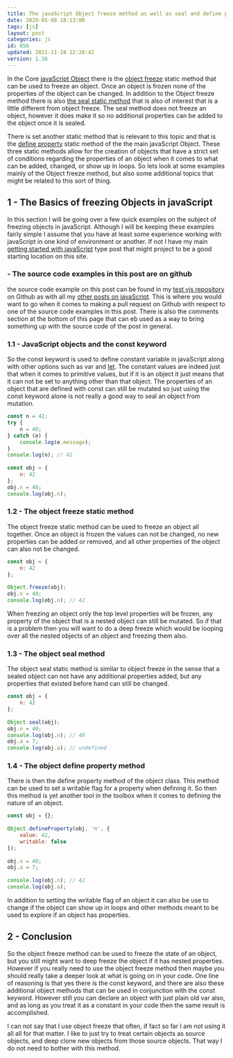 ```yaml
---
title: The javaScript Object freeze method as well as seal and define property
date: 2020-05-08 18:13:00
tags: [js]
layout: post
categories: js
id: 656
updated: 2021-11-18 12:28:42
version: 1.16
---
```


In the Core [javaScript Object](https://developer.mozilla.org/en-US/docs/Web/JavaScript/Reference/Global_Objects/Object) there is the [object freeze](https://developer.mozilla.org/en-US/docs/Web/JavaScript/Reference/Global_Objects/Object/freeze) static method that can be used to freeze an object. Once an object is frozen none of the properties of the object can be changed. In addition to the Object freeze method there is also [the seal static method](https://developer.mozilla.org/en-US/docs/Web/JavaScript/Reference/Global_Objects/Object/seal) that is also of interest that is a little different from object freeze. The seal method does not freeze an object, however it does make it so no additional properties can be added to the object once it is sealed. 

There is set another static method that is relevant to this topic and that is the [define property](https://developer.mozilla.org/en-US/docs/Web/JavaScript/Reference/Global_Objects/Object/defineProperty) static method of the the main javaScript Object. These three static methods allow for the creation of objects that have a strict set of conditions regarding the properties of an object when it comes to what can be added, changed, or show up in loops. So lets look at some examples mainly of the Object freeze method, but also some additional topics that might be related to this sort of thing.

<!-- more -->

## 1 - The Basics of freezing Objects in javaScript

In this section I will be going over a few quick examples on the subject of freezing objects in javaScript. Although I will be keeping these examples fairly simple I assume that you have at least some experience working with javaScript in one kind of environment or another. If not I have my main [getting started with javaScript](/2018/11/27/js-getting-started/) type post that might project to be a good starting location on this site.

### - The source code examples in this post are on github

the source code example on this post can be found in my [test vjs repository](https://github.com/dustinpfister/test_vjs/tree/master/for_post/js-javascript-object-freeze-seal-and-define-property/s1-basics) on Github as with all my [other posts on javaScript](/categories/js/). This is where you would want to go when it comes to making a pull request on Github with respect to one of the source code examples in this post. There is also the comments section at the bottom of this page that can eb used as a way to bring something up with the source code of the post in general.

### 1.1 - JavaScript objects and the const keyword

So the const keyword is used to define constant variable in javaScript along with other options such as var and [let](/2019/02/09/js-javascript-let/). The constant values are indeed just that when it comes to primitive values, but if it is an object it just means that it can not be set to anything other than that object. The properties of an object that are defined with const can still be mutated so just using the const keyword alone is not really a good way to seal an object from mutation.

```js
const n = 42;
try {
    n = 40;
} catch (e) {
    console.log(e.message);
}
console.log(n); // 42
 
const obj = {
    n: 42
};
obj.n = 40;
console.log(obj.n);
```

### 1.2 - The object freeze static method

The object freeze static method can be used to freeze an object all together. Once an object is frozen the values can not be changed, no new properties can be added or removed, and all other properties of the object can also not be changed.

```js
const obj = {
    n: 42
};
 
Object.freeze(obj);
obj.n = 40;
console.log(obj.n); // 42
```

When freezing an object only the top level properties will be frozen, any property of the object that is a nested object can still be mutated. So if that is a problem then you will want to do a deep freeze which would be looping over all the nested objects of an object and freezing them also.

### 1.3 - The object seal method

The object seal static method is similar to object freeze in the sense that a sealed object can not have any additional properties added, but any properties that existed before hand can still be changed.

```js
const obj = {
    n: 42
};
 
Object.seal(obj);
obj.n = 40;
console.log(obj.n); // 40
obj.a = 7;
console.log(obj.a); // undefined
```

### 1.4 - The object define property method

There is then the define property method of the object class. This method can be used to set a writable flag for a property when defining it. So then this method is yet another tool in the toolbox when it comes to defining the nature of an object.

```js
const obj = {};
 
Object.defineProperty(obj, 'n', {
    value: 42,
    writable: false
});
 
obj.n = 40;
obj.a = 7;
 
console.log(obj.n); // 42
console.log(obj.a);
```

In addition to setting the writable flag of an object it can also be use to change if the object can show up in loops and other methods meant to be used to explore if an object has properties.

## 2 - Conclusion

So the object freeze method can be used to freeze the state of an object, but you still might want to deep freeze the object if it has nested properties. However if you really need to use the object freeze method then maybe you should really take a deeper look at what is going on in your code. One line of reasoning is that yes there is the const keyword, and there are also these additional object methods that can be used in conjunction with the const keyword. However still you can declare an object with just plain old var also, and as long as you treat it as a constant in your code then the same result is accomplished.

I can not say that I use object freeze that often, if fact so far I am not using it all all for that matter. I like to just try to treat certain objects as source objects, and deep clone new objects from those source objects. That way I do not need to bother with this method.

